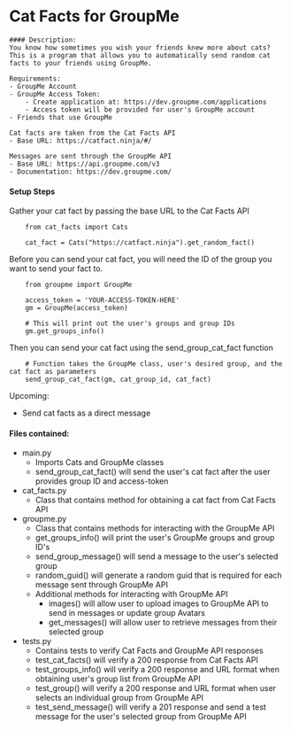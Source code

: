 # Cat Facts for GroupMe
    #### Description:
    You know how sometimes you wish your friends knew more about cats?
    This is a program that allows you to automatically send random cat facts to your friends using GroupMe.
    
    Requirements:
    - GroupMe Account
    - GroupMe Access Token:
        - Create application at: https://dev.groupme.com/applications
        - Access token will be provided for user's GroupMe account
    - Friends that use GroupMe

    Cat facts are taken from the Cat Facts API
    - Base URL: https://catfact.ninja/#/
  
    Messages are sent through the GroupMe API
    - Base URL: https://api.groupme.com/v3
    - Documentation: https://dev.groupme.com/

#### Setup Steps
Gather your cat fact by passing the base URL to the Cat Facts API
```commandline
    from cat_facts import Cats

    cat_fact = Cats("https://catfact.ninja").get_random_fact()

```

Before you can send your cat fact, you will need the ID of the group you want to send your fact to.

```commandline
    from groupme import GroupMe
    
    access_token = 'YOUR-ACCESS-TOKEN-HERE'
    gm = GroupMe(access_token)
    
    # This will print out the user's groups and group IDs
    gm.get_groups_info()
```

Then you can send your cat fact using the send_group_cat_fact function
```commandline
    # Function takes the GroupMe class, user's desired group, and the cat fact as parameters
    send_group_cat_fact(gm, cat_group_id, cat_fact)
```

Upcoming:
- Send cat facts as a direct message

#### Files contained:
- main.py
  - Imports Cats and GroupMe classes
  - send_group_cat_fact() will send the user's cat fact after the user provides group ID and access-token
- cat_facts.py
  - Class that contains method for obtaining a cat fact from Cat Facts API 
- groupme.py
  - Class that contains methods for interacting with the GroupMe API
  - get_groups_info() will print the user's GroupMe groups and group ID's
  - send_group_message() will send a message to the user's selected group
  - random_guid() will generate a random guid that is required for each message sent through GroupMe API
  - Additional methods for interacting with GroupMe API
    - images() will allow user to upload images to GroupMe API to send in messages or update group Avatars
    - get_messages() will allow user to retrieve messages from their selected group
- tests.py
  - Contains tests to verify Cat Facts and GroupMe API responses
  - test_cat_facts() will verify a 200 response from Cat Facts API
  - test_groups_info() will verify a 200 response and URL format when obtaining user's group list from GroupMe API
  - test_group() will verify a 200 response and URL format when user selects an individual group from GroupMe API
  - test_send_message() will verify a 201 response and send a test message for the user's selected group from GroupMe API
